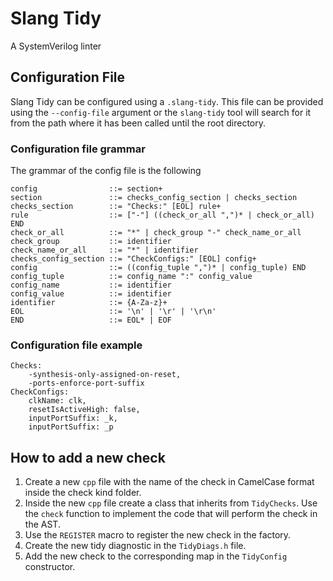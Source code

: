 # Slang Tidy

A SystemVerilog linter

## Configuration File

Slang Tidy can be configured using a `.slang-tidy`. This file can be provided using the `--config-file` argument or the
`slang-tidy` tool will search for it from the path where it has been called until the root directory.

### Configuration file grammar

The grammar of the config file is the following

```
config                ::= section+
section               ::= checks_config_section | checks_section
checks_section        ::= "Checks:" [EOL] rule+
rule                  ::= ["-"] ((check_or_all ",")* | check_or_all) END
check_or_all          ::= "*" | check_group "-" check_name_or_all
check_group           ::= identifier
check_name_or_all     ::= "*" | identifier
checks_config_section ::= "CheckConfigs:" [EOL] config+
config                ::= ((config_tuple ",")* | config_tuple) END
config_tuple          ::= config_name ":" config_value
config_name           ::= identifier
config_value          ::= identifier
identifier            ::= {A-Za-z}+
EOL                   ::= '\n' | '\r' | '\r\n'
END                   ::= EOL* | EOF
```

### Configuration file example

```
Checks:
    -synthesis-only-assigned-on-reset,
    -ports-enforce-port-suffix
CheckConfigs:
    clkName: clk,
    resetIsActiveHigh: false,
    inputPortSuffix: _k,
    inputPortSuffix: _p
```

## How to add a new check
  1. Create a new `cpp` file with the name of the check in CamelCase format inside the check kind folder.
  2. Inside the new `cpp` file create a class that inherits from `TidyChecks`. Use the `check` function to implement
     the code that will perform the check in the AST.
  3. Use the `REGISTER` macro to register the new check in the factory.
  4. Create the new tidy diagnostic in the `TidyDiags.h` file.
  5. Add the new check to the corresponding map in the `TidyConfig` constructor.

